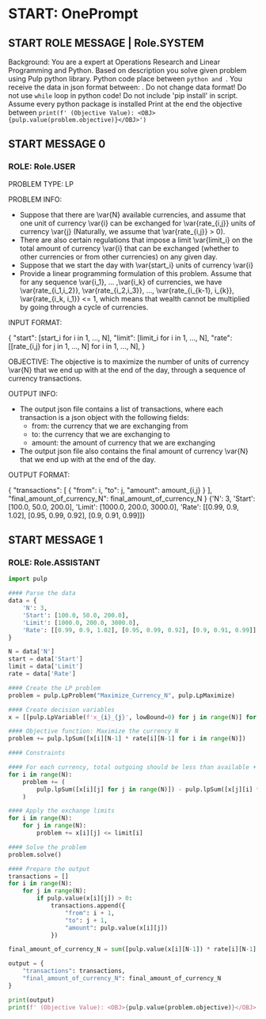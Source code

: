 # START: OnePrompt 
## START ROLE MESSAGE | Role.SYSTEM 
Background: You are a expert at Operations Research and Linear Programming and Python. Based on description you solve given problem using Pulp python library. Python code place between ```python and ```. You receive the data in json format between: <DATA></DATA>. Do not change data format! Do not use `while` loop in python code! Do not include 'pip install' in script. Assume every python package is installed Print at the end the objective between <OBJ></OBJ> `print(f' (Objective Value): <OBJ>{pulp.value(problem.objective)}</OBJ>')`  
## START MESSAGE 0 
### ROLE: Role.USER
<DESCRIPTION>
PROBLEM TYPE: LP

PROBLEM INFO: 

- Suppose that there are \var{N} available currencies, and assume that one unit of currency \var{i} can be exchanged for \var{rate_{i,j}} units of currency \var{j} (Naturally, we assume that \var{rate_{i,j}} > 0).
- There are also certain regulations that impose a limit \var{limit_i} on the total amount of currency \var{i} that can be exchanged (whether to other currencies or from other currencies) on any given day.
- Suppose that we start the day with \var{start_i} units of currency \var{i}
- Provide a linear programming formulation of this problem. Assume that for any sequence \var{i_1}, … ,\var{i_k} of currencies, we have \var{rate_{i_1,i_2}}, \var{rate_{i_2,i_3}}, ..., \var{rate_{i_{k-1}, i_{k}}, \var{rate_{i_k, i_1}} <= 1, which means that wealth cannot be multiplied by going through a cycle of currencies.

INPUT FORMAT: 

{
    "start": [start_i for i in 1, ..., N],
    "limit": [limit_i for i in 1, ..., N],
    "rate": [[rate_{i,j} for j in 1, ..., N] for i in 1, ..., N],
}

OBJECTIVE: The objective is to maximize the number of units of currency \var{N} that we end up with at the end of the day, through a sequence of currency transactions.

OUTPUT INFO: 

- The output json file contains a list of transactions, where each transaction is a json object with the following fields:
    - from: the currency that we are exchanging from
    - to: the currency that we are exchanging to
    - amount: the amount of currency that we are exchanging
- The output json file also contains the final amount of currency \var{N} that we end up with at the end of the day.

OUTPUT FORMAT: 

{
    "transactions": [
        {
            "from": i,
            "to": j,
            "amount": amount_{i,j}
        }
    ],
    "final_amount_of_currency_N": final_amount_of_currency_N
}
</DESCRIPTION>
<DATA>
{'N': 3, 'Start': [100.0, 50.0, 200.0], 'Limit': [1000.0, 200.0, 3000.0], 'Rate': [[0.99, 0.9, 1.02], [0.95, 0.99, 0.92], [0.9, 0.91, 0.99]]}</DATA>


## START MESSAGE 1 
### ROLE: Role.ASSISTANT
```python
import pulp

#### Parse the data
data = {
    'N': 3,
    'Start': [100.0, 50.0, 200.0],
    'Limit': [1000.0, 200.0, 3000.0],
    'Rate': [[0.99, 0.9, 1.02], [0.95, 0.99, 0.92], [0.9, 0.91, 0.99]]
}

N = data['N']
start = data['Start']
limit = data['Limit']
rate = data['Rate']

#### Create the LP problem
problem = pulp.LpProblem("Maximize_Currency_N", pulp.LpMaximize)

#### Create decision variables
x = [[pulp.LpVariable(f'x_{i}_{j}', lowBound=0) for j in range(N)] for i in range(N)]

#### Objective function: Maximize the currency N
problem += pulp.lpSum([x[i][N-1] * rate[i][N-1] for i in range(N)])

#### Constraints

#### For each currency, total outgoing should be less than available + incoming
for i in range(N):
    problem += (
        pulp.lpSum([x[i][j] for j in range(N)]) - pulp.lpSum([x[j][i] * rate[j][i] for j in range(N)]) <= start[i]
    )

#### Apply the exchange limits
for i in range(N):
    for j in range(N):
        problem += x[i][j] <= limit[i]

#### Solve the problem
problem.solve()

#### Prepare the output
transactions = []
for i in range(N):
    for j in range(N):
        if pulp.value(x[i][j]) > 0:
            transactions.append({
                "from": i + 1,
                "to": j + 1,
                "amount": pulp.value(x[i][j])
            })

final_amount_of_currency_N = sum([pulp.value(x[i][N-1]) * rate[i][N-1] for i in range(N)])

output = {
    "transactions": transactions,
    "final_amount_of_currency_N": final_amount_of_currency_N
}

print(output)
print(f' (Objective Value): <OBJ>{pulp.value(problem.objective)}</OBJ>')
```

